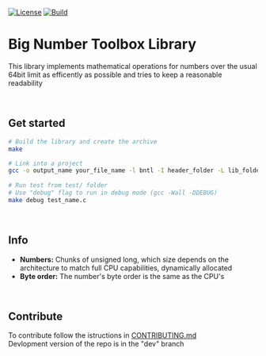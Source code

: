 [![License](https://img.shields.io/github/license/Zambo-dev/big-number-toolbox-library?style=flat-square)](./LICENSE)
[![Build](https://github.com/Zambo-dev/big-number-toolbox-library/actions/workflows/compile.yml/badge.svg)](https://github.com/Zambo-dev/big-number-toolbox-library/actions/workflows/compile.yml)
<!--[![Language grade: C/C++](https://img.shields.io/lgtm/grade/cpp/g/Zambo-dev/big-number-toolbox-library.svg?logo=lgtm&logoWidth=18)](https://lgtm.com/projects/g/Zambo-dev/big-number-toolbox-library/context:cpp)
-->
# Big Number Toolbox Library

This library implements mathematical operations for numbers over the usual 64bit limit as efficently as possible and tries to keep a reasonable readability

<br>

## Get started
```bash
# Build the library and create the archive
make

# Link into a project
gcc -o output_name your_file_name -l bntl -I header_folder -L lib_folder
    
# Run test from test/ folder
# Use "debug" flag to run in debug mode (gcc -Wall -DDEBUG)
make debug test_name.c
```

<br>

## Info
- **Numbers:** Chunks of unsigned long, which size depends on the architecture to match full CPU capabilities, dynamically allocated
- **Byte order:** The number's byte order is the same as the CPU's

<br>

## Contribute
To contribute follow the istructions in [CONTRIBUTING.md](./CONTRIBUTING.md)<br>
Devlopment version of the repo is in the "dev" branch
